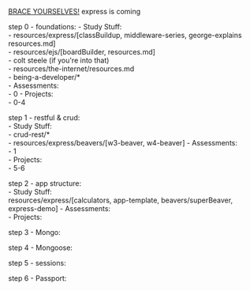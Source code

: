 [BRACE YOURSELVES!](https://docs.google.com/presentation/d/1lq7-0p1bjT0Iqp8WCCdCy_VNNAcbpr6vogqcsLdo4Hk/edit#slide=id.g1d1e49e639_0_5)    express is coming  
  
step 0 - foundations: 
	- Study Stuff:   
		- resources/express/[classBuildup, middleware-series, george-explains resources.md]  
		- resources/ejs/[boardBuilder, resources.md]  
		- colt steele (if you're into that)  
		- resources/the-internet/resources.md  
		- being-a-developer/*   
	- Assessments:  
		- 0
	- Projects:  
		- 0-4
  
step 1 - restful & crud:  
	- Study Stuff:  
		- crud-rest/*  
		- resources/express/beavers/[w3-beaver, w4-beaver]
	- Assessments:  
		- 1  
	- Projects:  
		- 5-6  
  
step 2 - app structure:  
	- Study Stuff:  
		resources/express/[calculators, app-template, beavers/superBeaver, express-demo]
	- Assessments:  
	- Projects:  

step 3 - Mongo:  
  
step 4 - Mongoose:  
  
step 5 - sessions:  
  
step 6 - Passport:  





